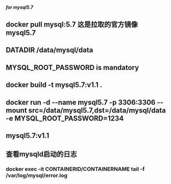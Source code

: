 #####           for mysql5.7
## docker pull mysql:5.7   这是拉取的官方镜像mysql5.7
## DATADIR /data/mysql/data
## MYSQL_ROOT_PASSWORD is mandatory
## docker build -t mysql5.7:v1.1 .
## docker run -d --name mysql5.7 -p 3306:3306 --mount src=/data/mysql5.7,dst=/data/mysql/data -e MYSQL_ROOT_PASSWORD=1234 
##   mysql5.7:v1.1
## 查看mysqld启动的日志
### docker exec -it CONTAINERID/CONTAINERNAME tail -f /var/log/mysql/error.log
